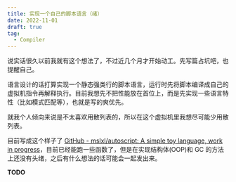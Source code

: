 ```yaml
---
title: 实现一个自己的脚本语言（绪）
date: 2022-11-01
draft: true
tag:
  - Compiler
---
```


说实话很久以前我就有这个想法了，不过近几个月才开始动工。先写篇占坑吧，也提醒自己。


语言设计的话打算实现一个静态强类行的脚本语言，运行时先将脚本编译成自己的虚拟机指令再解释执行。目前我想先不把性能放在首位上，而是先实现一些语言特性（比如模式匹配等），也就是写的爽优先。

就我个人倾向来说是不太喜欢用散列表的，所以在这个虚拟机里我想尽可能少用散列表。

目前写成这个样子了 [GitHub - mslxl/autoscript: A simple toy language, work in progress](https://github.com/mslxl/autoscript)，目前已经能跑一些函数了，但是在实现结构体(OOP)和 GC 的方法上还没有头绪，之后有什么想法的话可能会一起发出来。



**TODO**
